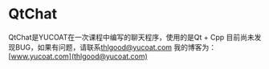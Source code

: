 QtChat
======

QtChat是YUCOAT在一次课程中编写的聊天程序，使用的是Qt + Cpp
目前尚未发现BUG，如果有问题，请联系[thlgood@yucoat.com](thlgood@yucoat.com)
我的博客为：[www.yucoat.com](thlgood@yucoat.com)

